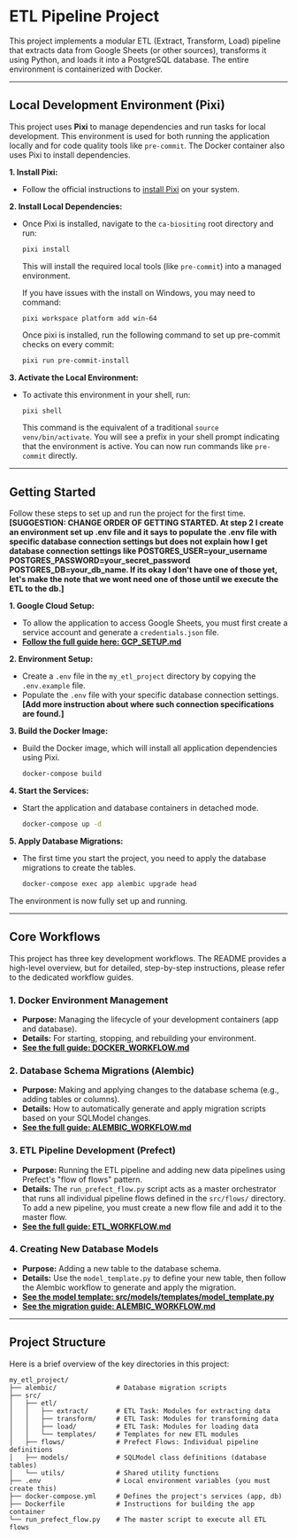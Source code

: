 # ETL Pipeline Project

This project implements a modular ETL (Extract, Transform, Load) pipeline that
extracts data from Google Sheets (or other sources), transforms it using Python,
and loads it into a PostgreSQL database. The entire environment is containerized
with Docker.

---

## Local Development Environment (Pixi)

This project uses **Pixi** to manage dependencies and run tasks for local
development. This environment is used for both running the application locally
and for code quality tools like `pre-commit`. The Docker container also uses
Pixi to install dependencies.

**1. Install Pixi:**

- Follow the official instructions to
  [install Pixi](https://pixi.sh/latest/installation/) on your system.

**2. Install Local Dependencies:**

- Once Pixi is installed, navigate to the `ca-biositing` root directory and run:

  ```bash
  pixi install
  ```

  This will install the required local tools (like `pre-commit`) into a managed
  environment.

  If you have issues with the install on Windows, you may need to command:

  ```
  pixi workspace platform add win-64
  ```

  Once pixi is installed, run the following command to set up pre-commit checks on every commit:

  ```bash
  pixi run pre-commit-install
  ```

**3. Activate the Local Environment:**

- To activate this environment in your shell, run:

  ```bash
  pixi shell
  ```

  This command is the equivalent of a traditional `source venv/bin/activate`.
  You will see a prefix in your shell prompt indicating that the environment is
  active. You can now run commands like `pre-commit` directly.

---

## Getting Started

Follow these steps to set up and run the project for the first time. **[SUGGESTION: CHANGE ORDER OF GETTING STARTED. At step 2 I create an environment set up .env file and it says to populate the .env file with specific database connection settings but does not explain how I get database connection settings like POSTGRES_USER=your_username
POSTGRES_PASSWORD=your_secret_password
POSTGRES_DB=your_db_name. If its okay I don't have one of those yet, let's make the note that we wont need one of those until we execute the ETL to the db.]**

**1. Google Cloud Setup:**

- To allow the application to access Google Sheets, you must first create a
  service account and generate a `credentials.json` file.
- **[Follow the full guide here: GCP_SETUP.md](./GCP_SETUP.md)**

**2. Environment Setup:**

- Create a `.env` file in the `my_etl_project` directory by copying the
  `.env.example` file.
- Populate the `.env` file with your specific database connection settings. **[Add more instruction about where such connection specifications are found.]**

**3. Build the Docker Image:**

- Build the Docker image, which will install all application dependencies using
  Pixi.

  ```bash
  docker-compose build
  ```

**4. Start the Services:**

- Start the application and database containers in detached mode.

  ```bash
  docker-compose up -d
  ```

**5. Apply Database Migrations:**

- The first time you start the project, you need to apply the database
  migrations to create the tables.

  ```bash
  docker-compose exec app alembic upgrade head
  ```

The environment is now fully set up and running.

---

## Core Workflows

This project has three key development workflows. The README provides a
high-level overview, but for detailed, step-by-step instructions, please refer
to the dedicated workflow guides.

### 1. Docker Environment Management

- **Purpose:** Managing the lifecycle of your development containers (app and
  database).
- **Details:** For starting, stopping, and rebuilding your environment.
- **[See the full guide: DOCKER_WORKFLOW.md](./DOCKER_WORKFLOW.md)**

### 2. Database Schema Migrations (Alembic)

- **Purpose:** Making and applying changes to the database schema (e.g., adding
  tables or columns).
- **Details:** How to automatically generate and apply migration scripts based
  on your SQLModel changes.
- **[See the full guide: ALEMBIC_WORKFLOW.md](./ALEMBIC_WORKFLOW.md)**

### 3. ETL Pipeline Development (Prefect)

- **Purpose:** Running the ETL pipeline and adding new data pipelines using
  Prefect's "flow of flows" pattern.
- **Details:** The `run_prefect_flow.py` script acts as a master orchestrator
  that runs all individual pipeline flows defined in the `src/flows/` directory.
  To add a new pipeline, you must create a new flow file and add it to the
  master flow.
- **[See the full guide: ETL_WORKFLOW.md](./ETL_WORKFLOW.md)**

### 4. Creating New Database Models

- **Purpose:** Adding a new table to the database schema.
- **Details:** Use the `model_template.py` to define your new table, then follow
  the Alembic workflow to generate and apply the migration.
- **[See the model template: src/models/templates/model_template.py](./src/models/templates/model_template.py)**
- **[See the migration guide: ALEMBIC_WORKFLOW.md](./ALEMBIC_WORKFLOW.md)**

---

## Project Structure

Here is a brief overview of the key directories in this project:

```
my_etl_project/
├── alembic/               # Database migration scripts
├── src/
│   ├── etl/
│   │   ├── extract/       # ETL Task: Modules for extracting data
│   │   ├── transform/     # ETL Task: Modules for transforming data
│   │   ├── load/          # ETL Task: Modules for loading data
│   │   └── templates/     # Templates for new ETL modules
│   ├── flows/             # Prefect Flows: Individual pipeline definitions
│   ├── models/            # SQLModel class definitions (database tables)
│   └── utils/             # Shared utility functions
├── .env                   # Local environment variables (you must create this)
├── docker-compose.yml     # Defines the project's services (app, db)
├── Dockerfile             # Instructions for building the app container
└── run_prefect_flow.py    # The master script to execute all ETL flows
```
